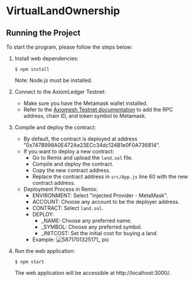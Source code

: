 # VirtualLandOwnership

## Running the Project

To start the program, please follow the steps below:

1. Install web dependencies:
   ```
   $ npm install
   ```
   Note: Node.js must be installed.

2. Connect to the AxiomLedger Testnet:
   - Make sure you have the Metamask wallet installed.
   - Refer to the [Axiomesh Testnet documentation](https://docs.axiomesh.io/en/documentation/getting-started/resources/resources) to add the RPC address, chain ID, and token symbol to Metamask.

3. Compile and deploy the contract:
   - By default, the contract is deployed at address "0x747B998A0E472Ae23ECc34dc124B1e0F0A736814".
   - If you want to deploy a new contract:
     - Go to Remix and upload the `land.sol` file.
     - Compile and deploy the contract.
     - Copy the new contract address.
     - Replace the contract address in `src/App.js` line 60 with the new contract address.
   - Deployment Process in Remix:
     - ENVIRONMENT: Select "injected Provider - MetaMask".
     - ACCOUNT: Choose any account to be the deployer address.
     - CONTRACT: Select `land.sol`.
     - DEPLOY:
       - _NAME: Choose any preferred name.
       - _SYMBOL: Choose any preferred symbol.
       - _INITCOST: Set the initial cost for buying a land.
     - Example:
       ![5871701325171_ pic](https://github.com/ZixinMa27/MSBD5017Project/assets/72734552/53a640de-5842-4228-8629-c815a4c4e9c1)

4. Run the web application:
   ```
   $ npm start
   ```
   The web application will be accessible at http://localhost:3000/.
